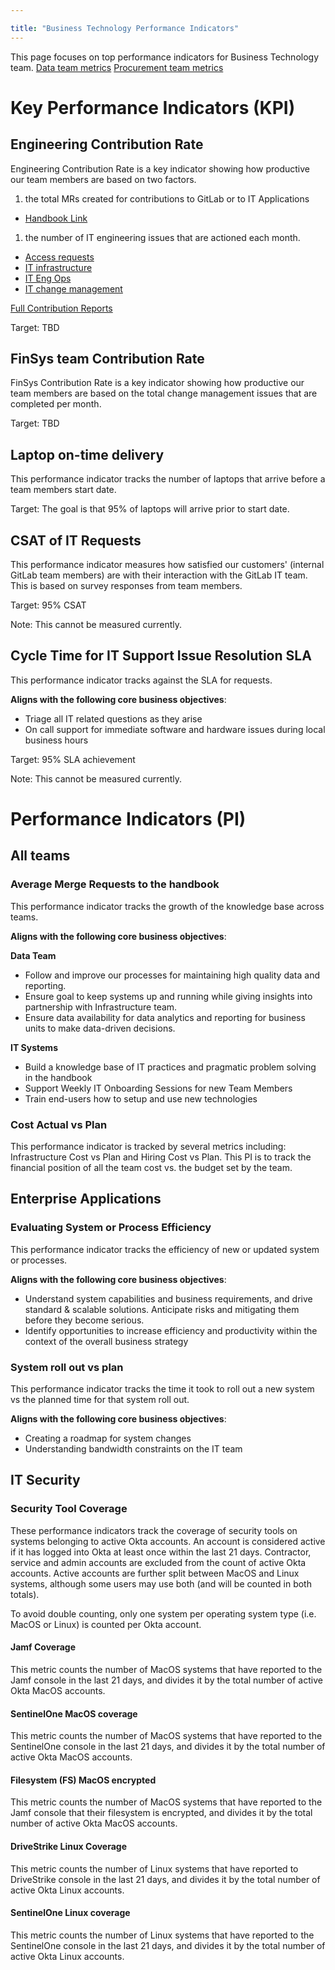 ```yaml
---

title: "Business Technology Performance Indicators"
---
```









This page focuses on top performance indicators for Business Technology team.
[Data team metrics](/handbook/business-technology/metrics/)
[Procurement team metrics](/handbook/finance/procurement/)

# Key Performance Indicators (KPI)

## Engineering Contribution Rate

Engineering Contribution Rate is a key indicator showing how productive our team members are based on two factors.
1. the total MRs created for contributions to GitLab or to IT Applications
  - [Handbook Link](/handbook/business-technology/it/engineering/development/)
1. the number of IT engineering issues that are actioned each month.
  - [Access requests](/handbook/business-technology/it/engineering/access-mgmt/)
  - [IT infrastructure](/handbook/business-technology/it/engineering/infrastructure/)
  - [IT Eng Ops](https://gitlab.com/gitlab-com/business-technology/engineering/operations/issue-tracker/-/issues)
  - [IT change management](/handbook/business-technology/it/engineering/change-mgmt/)

[Full Contribution Reports](https://gitlab.com/gitlab-com/business-technology/engineering/standup-reports/-/tree/main/contribution-reports)

Target: TBD

## FinSys team Contribution Rate

FinSys Contribution Rate is a key indicator showing how productive our team members are based on the total change management issues that are completed per month.

Target: TBD

## Laptop on-time delivery

This performance indicator tracks the number of laptops that arrive before a team members start date.

Target: The goal is that 95% of laptops will arrive prior to start date.

## CSAT of IT Requests

This performance indicator measures how satisfied our customers' (internal GitLab team members) are with their interaction with the GitLab IT team. This is based on survey responses from team members.

Target: 95% CSAT

Note: This cannot be measured currently.

## Cycle Time for IT Support Issue Resolution SLA

This performance indicator tracks against the SLA for requests.

**Aligns with the following core business objectives**:

- Triage all IT related questions as they arise
- On call support for immediate software and hardware issues during local business hours

Target: 95% SLA achievement

Note: This cannot be measured currently.


# Performance Indicators (PI)

## All teams

### Average Merge Requests to the handbook

This performance indicator tracks the growth of the knowledge base across teams.

**Aligns with the following core business objectives**:

**Data Team**

- Follow and improve our processes for maintaining high quality data and reporting.
- Ensure goal to keep systems up and running while giving insights into partnership with Infrastructure team.
- Ensure data availability for data analytics and reporting for business units to make data-driven decisions.

**IT Systems**

- Build a knowledge base of IT practices and pragmatic problem solving in the handbook
- Support Weekly IT Onboarding Sessions for new Team Members
- Train end-users how to setup and use new technologies

### Cost Actual vs Plan

This performance indicator is tracked by several metrics including: Infrastructure Cost vs Plan and Hiring Cost vs Plan. This PI is to track the financial position of all the team cost vs. the budget set by the team.


## Enterprise Applications

### Evaluating System or Process Efficiency

This performance indicator tracks the efficiency of new or updated system or processes.

**Aligns with the following core business objectives**:

- Understand system capabilities and business requirements, and drive standard & scalable solutions. Anticipate risks and mitigating them before they become serious.
- Identify opportunities to increase efficiency and productivity within the context of the overall business strategy

### System roll out vs plan

This performance indicator tracks the time it took to roll out a new system vs the planned time for that system roll out.

**Aligns with the following core business objectives**:

- Creating a roadmap for system changes
- Understanding bandwidth constraints on the IT team

## IT Security

### Security Tool Coverage

These performance indicators track the coverage of security tools on systems belonging to active Okta accounts. An account is considered active if it has logged into Okta at least once within the last 21 days. Contractor, service and admin accounts are excluded from the count of active Okta accounts. Active accounts are further split between MacOS and Linux systems, although some users may use both (and will be counted in both totals).

To avoid double counting, only one system per operating system type (i.e. MacOS or Linux) is counted per Okta account.

#### Jamf Coverage

This metric counts the number of MacOS systems that have reported to the Jamf console in the last 21 days, and divides it by the total number of active Okta MacOS accounts.  

#### SentinelOne MacOS coverage

This metric counts the number of MacOS systems that have reported to the SentinelOne console in the last 21 days, and divides it by the total number of active Okta MacOS accounts.

#### Filesystem (FS) MacOS encrypted

This metric counts the number of MacOS systems that have reported to the Jamf console that their filesystem is encrypted, and divides it by the total number of active Okta MacOS accounts.

#### DriveStrike Linux Coverage

This metric counts the number of Linux systems that have reported to DriveStrike console in the last 21 days, and divides it by the total number of active Okta Linux accounts.

#### SentinelOne Linux coverage

This metric counts the number of Linux systems that have reported to the SentinelOne console in the last 21 days, and divides it by the total number of active Okta Linux accounts.




